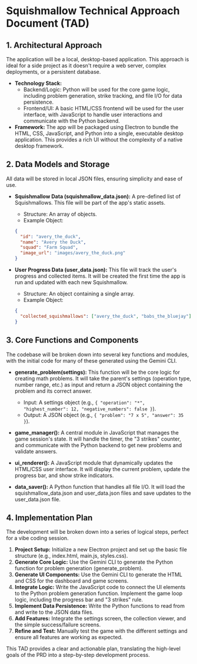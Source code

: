 # Squishmallow Technical Approach Document (TAD)

## 1. Architectural Approach

The application will be a local, desktop-based application. This approach is ideal for a side project as it doesn't require a web server, complex deployments, or a persistent database.

* **Technology Stack:**
    * Backend/Logic: Python will be used for the core game logic, including problem generation, strike tracking, and file I/O for data persistence.
    * Frontend/UI: A basic HTML/CSS frontend will be used for the user interface, with JavaScript to handle user interactions and communicate with the Python backend.
* **Framework:** The app will be packaged using Electron to bundle the HTML, CSS, JavaScript, and Python into a single, executable desktop application. This provides a rich UI without the complexity of a native desktop framework.

## 2. Data Models and Storage

All data will be stored in local JSON files, ensuring simplicity and ease of use.

* **Squishmallow Data (squishmallow_data.json):** A pre-defined list of Squishmallows. This file will be part of the app's static assets.
    * Structure: An array of objects.
    * Example Object: 
    ```json
    {
      "id": "avery_the_duck",
      "name": "Avery the Duck",
      "squad": "Farm Squad",
      "image_url": "images/avery_the_duck.png"
    }
    ```

* **User Progress Data (user_data.json):** This file will track the user's progress and collected items. It will be created the first time the app is run and updated with each new Squishmallow.
    * Structure: An object containing a single array.
    * Example Object: 
    ```json
    {
      "collected_squishmallows": ["avery_the_duck", "babs_the_bluejay"]
    }
    ```

## 3. Core Functions and Components

The codebase will be broken down into several key functions and modules, with the initial code for many of these generated using the Gemini CLI.

* **generate_problem(settings):** This function will be the core logic for creating math problems. It will take the parent's settings (operation type, number range, etc.) as input and return a JSON object containing the problem and its correct answer.
    * Input: A settings object (e.g., `{ "operation": "*", "highest_number": 12, "negative_numbers": false }`).
    * Output: A JSON object (e.g., `{ "problem": "7 x 5", "answer": 35 }`).

* **game_manager():** A central module in JavaScript that manages the game session's state. It will handle the timer, the "3 strikes" counter, and communicate with the Python backend to get new problems and validate answers.

* **ui_renderer():** A JavaScript module that dynamically updates the HTML/CSS user interface. It will display the current problem, update the progress bar, and show strike indicators.

* **data_saver():** A Python function that handles all file I/O. It will load the squishmallow_data.json and user_data.json files and save updates to the user_data.json file.

## 4. Implementation Plan

The development will be broken down into a series of logical steps, perfect for a vibe coding session.

1. **Project Setup:** Initialize a new Electron project and set up the basic file structure (e.g., index.html, main.js, styles.css).
2. **Generate Core Logic:** Use the Gemini CLI to generate the Python function for problem generation (generate_problem).
3. **Generate UI Components:** Use the Gemini CLI to generate the HTML and CSS for the dashboard and game screens.
4. **Integrate Logic:** Write the JavaScript code to connect the UI elements to the Python problem generation function. Implement the game loop logic, including the progress bar and "3 strikes" rule.
5. **Implement Data Persistence:** Write the Python functions to read from and write to the JSON data files.
6. **Add Features:** Integrate the settings screen, the collection viewer, and the simple success/failure screens.
7. **Refine and Test:** Manually test the game with the different settings and ensure all features are working as expected.

This TAD provides a clear and actionable plan, translating the high-level goals of the PRD into a step-by-step development process.